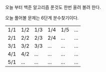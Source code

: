오늘 부터 백준 알고리즘 푼것도 한번 올려 볼려 한다.

오늘 풀어볼 문제는 6단계 분수찾기이다.

<table>
    <tr>
        <td>1/1</td>
        <td>1/2</td>
        <td>1/3</td>
        <td>1/4</td>
        <td>1/5</td>
        <td>...</td>
    </tr>
    <tr>
        <td>2/1</td>
        <td>2/2</td>
        <td>2/3</td>
        <td>2/4</td>
        <td>...</td>
        <td>...</td>
    </tr>
    <tr>
        <td>3/1</td>
        <td>3/2</td>
        <td>3/3</td>
        <td>...</td>
        <td>...</td>
        <td>...</td>
    </tr>
    <tr>
        <td>4/1</td>
        <td>4/2</td>
        <td>...</td>
        <td>...</td>
        <td>...</td>
        <td>...</td>
    </tr>
    <tr>
        <td>5/1</td>
        <td>...</td>
        <td>...</td>
        <td>...</td>
        <td>...</td>
        <td>...</td>
    </tr>
<table>